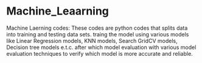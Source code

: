 # Machine_Leaarning
Machine Laerning codes: These codes are python codes that splits data into training and testing data sets. traing the model using various models like Linear Regression models, 
KNN models, Search GridCV models, Decision tree models e.t.c. after which model evaluation with various model evaluation techniques to verify which model is more accurate and reliable.
